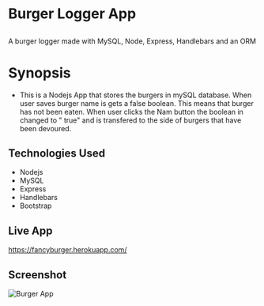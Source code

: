 # Burger Logger App
## 
A burger logger made with MySQL, Node, Express, Handlebars and an ORM
 # Synopsis
 *  This is a Nodejs App that stores the burgers in mySQL database. When user saves burger name is gets a false boolean. This means that burger has not been eaten. When user clicks the Nam button the boolean in changed to " true" and is transfered to the side of burgers that have been devoured.

## Technologies Used
*   Nodejs
*   MySQL
*   Express
*   Handlebars
*   Bootstrap

## Live App
https://fancyburger.herokuapp.com/

## Screenshot
![Burger App](assets/img/screenshot.png)

